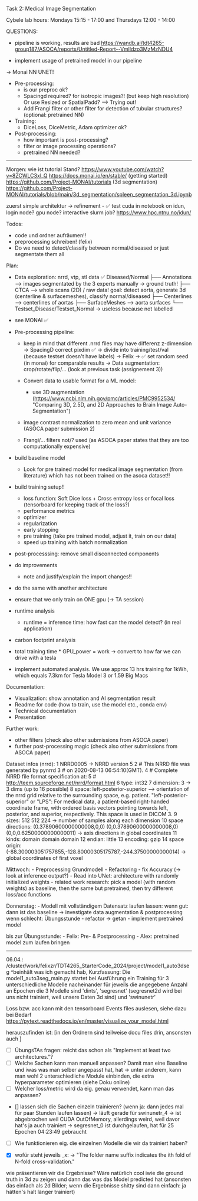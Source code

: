 Task 2: Medical Image Segmentation

Cybele lab hours:
Mondays 15:15 - 17:00 and
Thursdays 12:00 - 14:00


QUESTIONS:
- pipeline is working, results are bad
https://wandb.ai/tdt4265-group187/ASOCA/reports/Untitled-Report--Vmlldzo3MzMzNDU4

- implement usage of pretrained model in our pipeline

-> Monai NN UNET!

- Pre-processing:
    - is our preproc ok?
    - Spacingd required? for isotropic images?! (but keep high resolution) Or use Resized or SpatialPadd? --> Trying out!
    - Add Frangi filter or other filter for detection of tubular structures? (optional: pretrained NN)
- Training:
    - DiceLoss, DiceMetric, Adam optimizer ok?
- Post-processing:
    - how important is post-processing?
    - filter or image processing operations?
    - pretrained NN needed?



---

Morgen:
wie ist tutorial Stand? 
    https://www.youtube.com/watch?v=8ZCWLC3xI_Q
    https://docs.monai.io/en/stable/ (getting started)
    https://github.com/Project-MONAI/tutorials (3d segmentation)
    https://github.com/Project-MONAI/tutorials/blob/main/3d_segmentation/spleen_segmentation_3d.ipynb


zuerst simple architektur 
    -> refinement
    - ✅ test cuda in notebook on idun, login node? gpu node? interactive slurm job? https://www.hpc.ntnu.no/idun/

Todos:
- code und ordner aufräumen!!
- preprocessing schreiben! (felix)
- Do we need to detect/classify between normal/diseased or just segmentate them all

Plan:
 - Data exploration: nrrd, vtp, stl data ✅
        Diseased/Normal
        ├── Annotations --> images segmentated by the 3 experts manually -> ground truth!
        ├── CTCA --> whole scans (2D) / raw data! goal: detect aorta, generate 3d (centerline & surfacemeshes), classify normal/diseased
        ├── Centerlines --> centerlines of aortas
        ├── SurfaceMeshes --> aorta surfaces
        └── Testset_Disease/Testset_Normal -> useless because not labelled

- see MONAI ✅

- Pre-processing pipeline:
    - keep in mind that different .nrrd files may have differenz z-dimension -> SpacingD correct pixdim ✅
    -> divide into training/test/val (because testset doesn't have labels) -> Felix
    -> ✅ set random seed (in monai) for comparable results
    -> Data augmentation: crop/rotate/flip/... (look at previous task (assignement 3))
    - Convert data to usable format for a ML model:
        - use 3D augmentation (https://www.ncbi.nlm.nih.gov/pmc/articles/PMC9952534/ "Comparing 3D, 2.5D, and 2D Approaches to Brain Image Auto-Segmentation")

    - image contrast normalization to zero mean and unit variance (ASOCA paper submission 2)
    - Frangi/... filters not/? used (as ASOCA paper states that they are too computationally expensive)


- build baseline model
    - Look for pre trained model for medical image segmentation (from literature) which has not been trained on the asoca dataset!!
- build training setup!!
    - loss function: Soft Dice loss + Cross entropy loss or focal loss (tensorboard for keeping track of the loss?)
    - performance metrics
    - optimizer
    - regularization
    - early stopping
    - pre training (take pre trained model, adjust it, train on our data)
    - speed up training with batch normalization

- post-processsing: remove small disconnected components

- do improvements
    - note and justify/explain the import changes!!
- do the same with another architecture

- ensure that we only train on ONE gpu (-> TA session)

- runtime analysis
    - runtime = inference time: how fast can the model detect? (in real application)
- carbon footprint analysis
 - total training time * GPU_power = work -> convert to how far we can drive with a tesla
 - implement automated analysis. We use approx 13 hrs training for 1kWh, which equals 7.3km for Tesla Model 3 or 1.59 Big Macs


Documentation:
- Visualization: show annotation and AI segmentation result
- Readme for code (how to train, use the model etc., conda env)
- Technical documentation
- Presentation


Further work:
- other filters (check also other submissions from ASOCA paper)
- further post-processing magic (check also other submissions from ASOCA paper)



Dataset infos (nrrd):
     1 NRRD0005         -> NRRD version 5
     2 # This NRRD file was generated by pynrrd
     3 # on 2020-08-13 06:54:10(GMT).
     4 # Complete NRRD file format specification at:
     5 # http://teem.sourceforge.net/nrrd/format.html
     6 type: int32
     7 dimension: 3     -> 3 dims (up to 16 possible)
     8 space: left-posterior-superior       --> orientation of the nrrd grid relative to the surrounding space, e.g. patient. "left-posterior-superior" or "LPS":  For medical data, a patient-based right-handed coordinate frame, with ordered basis vectors pointing towards left, posterior, and superior, respectively. This space is used in DICOM 3.
     9 sizes: 512 512 224  -> number of samples along each dimension
    10 space directions: (0.37890600000000008,0,0) (0,0.37890600000000008,0) (0,0,0.62500000000000011)  -> axis directions in global coordinates
    11 kinds: domain domain domain
    12 endian: little
    13 encoding: gzip
    14 space origin: (-88.300003051757855,-128.80000305175787,-244.37500000000014)      -> global coordinates of first voxel


Mittwoch:
    - Preprocessing Grundmodell
    - Refactoring
    - fix Accuracy (-> look at inference output?)
    - Read into UNet:
        architecture with randomly initialized weights
        - related work research: pick a model (with random weights) as baseline, then the same but pretrained, then try different loss/acc functions

Donnerstag:
    - Modell mit vollständigem Datensatz laufen lassen:
        wenn gut: dann ist das baseline
            -> investigate data augmentation & postprocessing
        wenn schlecht: Übungsstunde
    - refactor -> getan
    - implement pretrained model

bis zur Übungsstunde:
    - Felix: Pre- & Postprocessing
    - Alex: pretrained model zum laufen bringen





-----------------------------------------------------
06.04.: 
/cluster/work/felixzr/TDT4265_StarterCode_2024/project/model1_auto3dseg
^beinhält was ich gemacht hab, Kurzfassung: Die model1_auto3seg_main.py startet bei Ausführung ein Training für 3 unterschiedliche Modelle nacheinander für jeweils die angegebene Anzahl an Epochen
die 3 Modelle sind 'dints', 'segresnet' (segresnet2d wird bei uns nicht trainiert, weil unsere Daten 3d sind) und 'swinunetr' 

Loss bzw. acc kann mit den tensorboard Events files auslesen, siehe dazu bei Bedarf https://pytext.readthedocs.io/en/master/visualize_your_model.html


herauszufinden ist: [in den Ordnern sind teilweise docu files drin, ansonsten auch ]
- [ ] ÜbungsTAs fragen: reicht das schon als "Implement at least two architectures."?
- [ ] Welche Sachen kann man manuell anpassen? Damit man eine Baseline und iwas was man selber angepasst hat, hat
    -> unter anderem, kann man wohl 2 unterschiedliche Module einbinden, die extra hyperparameter optimieren (siehe Doku online)
- [ ] Welcher loss/metric wird da eig. genau verwendet, kann man das anpassen?
- [] lassen sich die Sachen einzeln trainieren? (wenn ja: dann jedes mal für paar Stunden laufen lassen)
    -> läuft gerade für swinunetr_4
        -> ist abgebrochen weil CUDA OutOfMemory, allerdings weird, weil davor hat's ja auch trainiert
    -> segresnet_0 ist durchgelaufen, hat für 25 Epochen 04:23:49 gebraucht
- [ ] Wie funktionieren eig. die einzelnen Modelle die wir da trainiert haben?
- [x] wofür steht jeweils _x: 
    -> "The folder name suffix indicates the ith fold of N-fold cross-validation."


wie präsentieren wir die Ergebnisse? Wäre natürlich cool iwie die ground truth in 3d zu zeigen und dann das was das Model predicted hat (ansonsten das einfach als 2d Bilder; wenn die Ergebnisse shitty sind dann einfach: ja hätten's halt länger trainiert)


